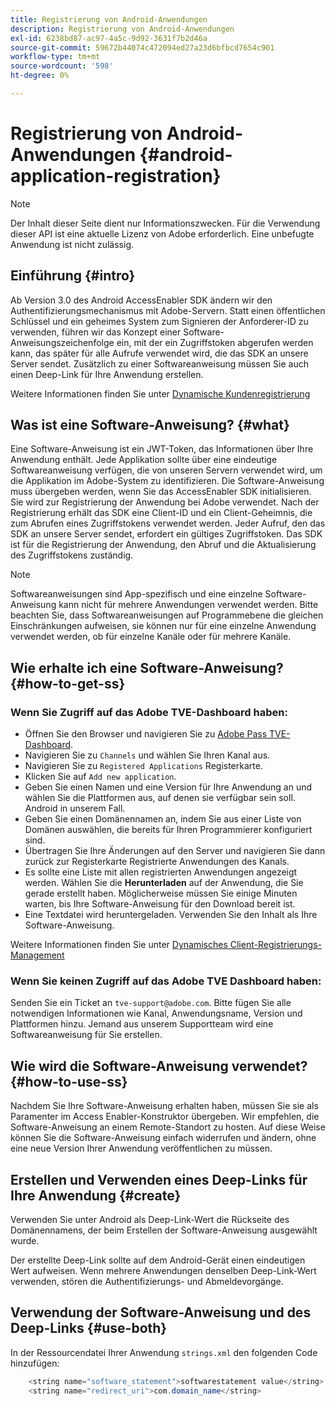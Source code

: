 ```yaml
---
title: Registrierung von Android-Anwendungen
description: Registrierung von Android-Anwendungen
exl-id: 6238bd87-ac97-4a5c-9d92-3631f7b2d46a
source-git-commit: 59672b44074c472094ed27a23d6bfbcd7654c901
workflow-type: tm+mt
source-wordcount: '598'
ht-degree: 0%

---
```


# Registrierung von Android-Anwendungen {#android-application-registration}

>[!NOTE]
>
>Der Inhalt dieser Seite dient nur Informationszwecken. Für die Verwendung dieser API ist eine aktuelle Lizenz von Adobe erforderlich. Eine unbefugte Anwendung ist nicht zulässig.

## Einführung {#intro}

Ab Version 3.0 des Android AccessEnabler SDK ändern wir den Authentifizierungsmechanismus mit Adobe-Servern. Statt einen öffentlichen Schlüssel und ein geheimes System zum Signieren der Anforderer-ID zu verwenden, führen wir das Konzept einer Software-Anweisungszeichenfolge ein, mit der ein Zugriffstoken abgerufen werden kann, das später für alle Aufrufe verwendet wird, die das SDK an unsere Server sendet. Zusätzlich zu einer Softwareanweisung müssen Sie auch einen Deep-Link für Ihre Anwendung erstellen.

Weitere Informationen finden Sie unter [Dynamische Kundenregistrierung](/help/authentication/dynamic-client-registration.md)

## Was ist eine Software-Anweisung? {#what}

Eine Software-Anweisung ist ein JWT-Token, das Informationen über Ihre Anwendung enthält. Jede Applikation sollte über eine eindeutige Softwareanweisung verfügen, die von unseren Servern verwendet wird, um die Applikation im Adobe-System zu identifizieren. Die Software-Anweisung muss übergeben werden, wenn Sie das AccessEnabler SDK initialisieren. Sie wird zur Registrierung der Anwendung bei Adobe verwendet. Nach der Registrierung erhält das SDK eine Client-ID und ein Client-Geheimnis, die zum Abrufen eines Zugriffstokens verwendet werden. Jeder Aufruf, den das SDK an unsere Server sendet, erfordert ein gültiges Zugriffstoken. Das SDK ist für die Registrierung der Anwendung, den Abruf und die Aktualisierung des Zugriffstokens zuständig.

>[!NOTE]
>
>Softwareanweisungen sind App-spezifisch und eine einzelne Software-Anweisung kann nicht für mehrere Anwendungen verwendet werden. Bitte beachten Sie, dass Softwareanweisungen auf Programmebene die gleichen Einschränkungen aufweisen, sie können nur für eine einzelne Anwendung verwendet werden, ob für einzelne Kanäle oder für mehrere Kanäle.

## Wie erhalte ich eine Software-Anweisung? {#how-to-get-ss}

### Wenn Sie Zugriff auf das Adobe TVE-Dashboard haben:

* Öffnen Sie den Browser und navigieren Sie zu [Adobe Pass TVE-Dashboard](https://console.auth.adobe.com).
* Navigieren Sie zu `Channels` und wählen Sie Ihren Kanal aus.
* Navigieren Sie zu `Registered Applications` Registerkarte.
* Klicken Sie auf `Add new application`.
* Geben Sie einen Namen und eine Version für Ihre Anwendung an und wählen Sie die Plattformen aus, auf denen sie verfügbar sein soll. Android in unserem Fall.
* Geben Sie einen Domänennamen an, indem Sie aus einer Liste von Domänen auswählen, die bereits für Ihren Programmierer konfiguriert sind.
* Übertragen Sie Ihre Änderungen auf den Server und navigieren Sie dann zurück zur Registerkarte Registrierte Anwendungen des Kanals.
* Es sollte eine Liste mit allen registrierten Anwendungen angezeigt werden. Wählen Sie die **Herunterladen** auf der Anwendung, die Sie gerade erstellt haben. Möglicherweise müssen Sie einige Minuten warten, bis Ihre Software-Anweisung für den Download bereit ist.
* Eine Textdatei wird heruntergeladen. Verwenden Sie den Inhalt als Ihre Software-Anweisung.

Weitere Informationen finden Sie unter [Dynamisches Client-Registrierungs-Management](/help/authentication/dynamic-client-registration-management.md)

### Wenn Sie keinen Zugriff auf das Adobe TVE Dashboard haben:

Senden Sie ein Ticket an `tve-support@adobe.com`. Bitte fügen Sie alle notwendigen Informationen wie Kanal, Anwendungsname, Version und Plattformen hinzu. Jemand aus unserem Supportteam wird eine Softwareanweisung für Sie erstellen.

## Wie wird die Software-Anweisung verwendet? {#how-to-use-ss}

Nachdem Sie Ihre Software-Anweisung erhalten haben, müssen Sie sie als Paramenter im Access Enabler-Konstruktor übergeben. Wir empfehlen, die Software-Anweisung an einem Remote-Standort zu hosten. Auf diese Weise können Sie die Software-Anweisung einfach widerrufen und ändern, ohne eine neue Version Ihrer Anwendung veröffentlichen zu müssen.

## Erstellen und Verwenden eines Deep-Links für Ihre Anwendung {#create}

Verwenden Sie unter Android als Deep-Link-Wert die Rückseite des Domänennamens, der beim Erstellen der Software-Anweisung ausgewählt wurde.

Der erstellte Deep-Link sollte auf dem Android-Gerät einen eindeutigen Wert aufweisen. Wenn mehrere Anwendungen denselben Deep-Link-Wert verwenden, stören die Authentifizierungs- und Abmeldevorgänge.

## Verwendung der Software-Anweisung und des Deep-Links {#use-both}

In der Ressourcendatei Ihrer Anwendung `strings.xml` den folgenden Code hinzufügen:

```JAVA
    <string name="software_statement">softwarestatement value</string>
    <string name="redirect_uri">com.domain_name</string>
```
